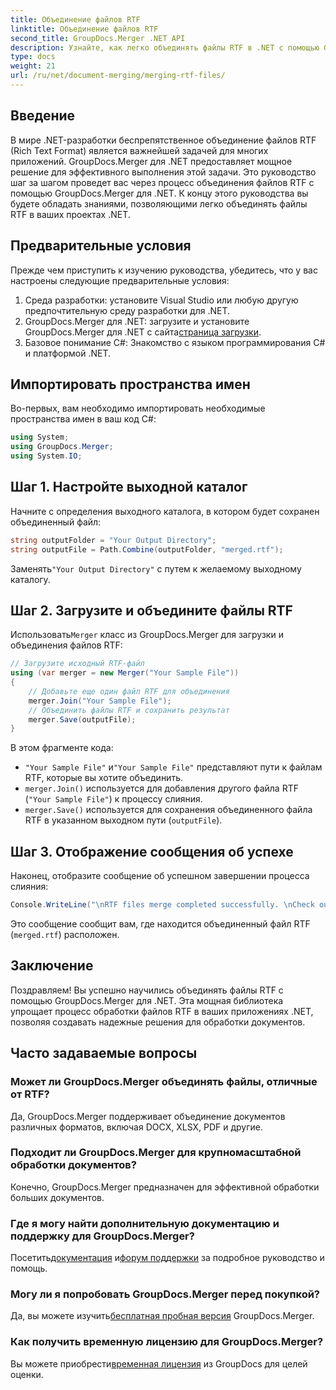 ```yaml
---
title: Объединение файлов RTF
linktitle: Объединение файлов RTF
second_title: GroupDocs.Merger .NET API
description: Узнайте, как легко объединять файлы RTF в .NET с помощью GroupDocs.Merger для бесперебойной обработки документов.
type: docs
weight: 21
url: /ru/net/document-merging/merging-rtf-files/
---
```

## Введение
В мире .NET-разработки беспрепятственное объединение файлов RTF (Rich Text Format) является важнейшей задачей для многих приложений. GroupDocs.Merger для .NET предоставляет мощное решение для эффективного выполнения этой задачи. Это руководство шаг за шагом проведет вас через процесс объединения файлов RTF с помощью GroupDocs.Merger для .NET. К концу этого руководства вы будете обладать знаниями, позволяющими легко объединять файлы RTF в ваших проектах .NET.
## Предварительные условия
Прежде чем приступить к изучению руководства, убедитесь, что у вас настроены следующие предварительные условия:
1. Среда разработки: установите Visual Studio или любую другую предпочтительную среду разработки для .NET.
2.  GroupDocs.Merger для .NET: загрузите и установите GroupDocs.Merger для .NET с сайта[страница загрузки](https://releases.groupdocs.com/merger/net/).
3. Базовое понимание C#: Знакомство с языком программирования C# и платформой .NET.

## Импортировать пространства имен
Во-первых, вам необходимо импортировать необходимые пространства имен в ваш код C#:
```csharp
using System; 
using GroupDocs.Merger;
using System.IO;
```
## Шаг 1. Настройте выходной каталог
Начните с определения выходного каталога, в котором будет сохранен объединенный файл:
```csharp
string outputFolder = "Your Output Directory";
string outputFile = Path.Combine(outputFolder, "merged.rtf");
```
 Заменять`"Your Output Directory"` с путем к желаемому выходному каталогу.
## Шаг 2. Загрузите и объедините файлы RTF
 Использовать`Merger` класс из GroupDocs.Merger для загрузки и объединения файлов RTF:
```csharp
// Загрузите исходный RTF-файл
using (var merger = new Merger("Your Sample File"))
{
    // Добавьте еще один файл RTF для объединения
    merger.Join("Your Sample File");
    // Объединить файлы RTF и сохранить результат
    merger.Save(outputFile);
}
```
В этом фрагменте кода:
- `"Your Sample File"` и`"Your Sample File"` представляют пути к файлам RTF, которые вы хотите объединить.
- `merger.Join()` используется для добавления другого файла RTF (`"Your Sample File"`) к процессу слияния.
- `merger.Save()` используется для сохранения объединенного файла RTF в указанном выходном пути (`outputFile`).
## Шаг 3. Отображение сообщения об успехе
Наконец, отобразите сообщение об успешном завершении процесса слияния:
```csharp
Console.WriteLine("\nRTF files merge completed successfully. \nCheck output in {0}", outputFolder);
```
Это сообщение сообщит вам, где находится объединенный файл RTF (`merged.rtf`) расположен.

## Заключение
Поздравляем! Вы успешно научились объединять файлы RTF с помощью GroupDocs.Merger для .NET. Эта мощная библиотека упрощает процесс обработки файлов RTF в ваших приложениях .NET, позволяя создавать надежные решения для обработки документов.

## Часто задаваемые вопросы
### Может ли GroupDocs.Merger объединять файлы, отличные от RTF?
Да, GroupDocs.Merger поддерживает объединение документов различных форматов, включая DOCX, XLSX, PDF и другие.
### Подходит ли GroupDocs.Merger для крупномасштабной обработки документов?
Конечно, GroupDocs.Merger предназначен для эффективной обработки больших документов.
### Где я могу найти дополнительную документацию и поддержку для GroupDocs.Merger?
 Посетить[документация](https://reference.groupdocs.com/merger/net/) и[форум поддержки](https://forum.groupdocs.com/c/merger/32) за подробное руководство и помощь.
### Могу ли я попробовать GroupDocs.Merger перед покупкой?
 Да, вы можете изучить[бесплатная пробная версия](https://releases.groupdocs.com/) GroupDocs.Merger.
### Как получить временную лицензию для GroupDocs.Merger?
 Вы можете приобрести[временная лицензия](https://purchase.groupdocs.com/temporary-license/) из GroupDocs для целей оценки.